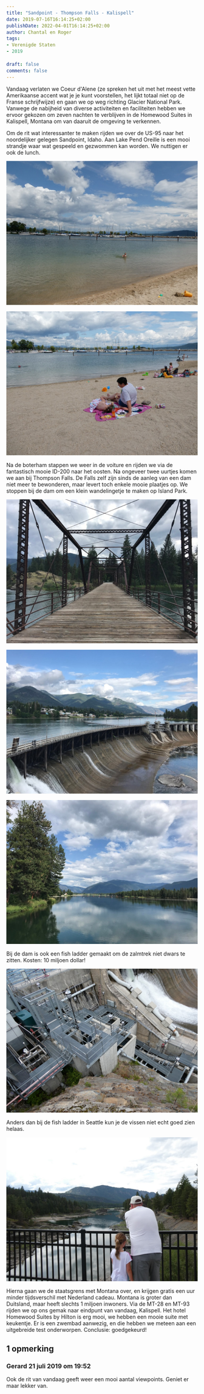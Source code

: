 ```yaml
---
title: "Sandpoint - Thompson Falls - Kalispell"
date: 2019-07-16T16:14:25+02:00
publishDate: 2022-04-01T16:14:25+02:00
author: Chantal en Roger
tags:
- Verenigde Staten
- 2019

draft: false
comments: false
---
```


Vandaag verlaten we Coeur d'Alene (ze spreken het uit met het meest vette Amerikaanse accent wat je je kunt voorstellen, het lijkt totaal niet op de Franse schrijfwijze) en gaan we op weg richting Glacier National Park. Vanwege de nabijheid van diverse activiteiten en faciliteiten hebben we ervoor gekozen om zeven nachten te verblijven in de Homewood Suites in Kalispell, Montana om van daaruit de omgeving te verkennen.

Om de rit wat interessanter te maken rijden we over de US-95 naar het noordelijker gelegen Sandpoint, Idaho. Aan Lake Pend Oreille is een mooi strandje waar wat gespeeld en gezwommen kan worden. We nuttigen er ook de lunch.

![Lake Pend Oreille](./images/P1010842.JPG)

![Lake Pend Oreille](./images/P1010843.JPG)

Na de boterham stappen we weer in de voiture en rijden we via de fantastisch mooie ID-200 naar het oosten. Na ongeveer twee uurtjes komen we aan bij Thompson Falls. De Falls zelf zijn sinds de aanleg van een dam niet meer te bewonderen, maar levert toch enkele mooie plaatjes op. We stoppen bij de dam om een klein wandelingetje te maken op Island Park.

![Thompson Falls](./images/IMG_6187.JPG)

![Thompson Falls](./images/IMG_6189.JPG)

![Thompson Falls](./images/IMG_6193.JPG)

Bij de dam is ook een fish ladder gemaakt om de zalmtrek niet dwars te zitten. Kosten: 10 miljoen dollar!

![Thompson Falls](./images/P1010863.JPG)

Anders dan bij de fish ladder in Seattle kun je de vissen niet echt goed zien helaas.

![Thompson Falls](./images/P1010874.JPG)

Hierna gaan we de staatsgrens met Montana over, en krijgen gratis een uur minder tijdsverschil met Nederland cadeau. Montana is groter dan Duitsland, maar heeft slechts 1 miljoen inwoners. Via de MT-28 en MT-93 rijden we op ons gemak naar eindpunt van vandaag, Kalispell. Het hotel Homewood Suites by Hilton is erg mooi, we hebben een mooie suite met keukentje. Er is een zwembad aanwezig, en die hebben we meteen aan een uitgebreide test onderworpen. Conclusie: goedgekeurd!

## 1 opmerking

### Gerard 21 juli 2019 om 19:52

Ook de rit van vandaag geeft weer een mooi aantal viewpoints. Geniet er maar lekker van.
